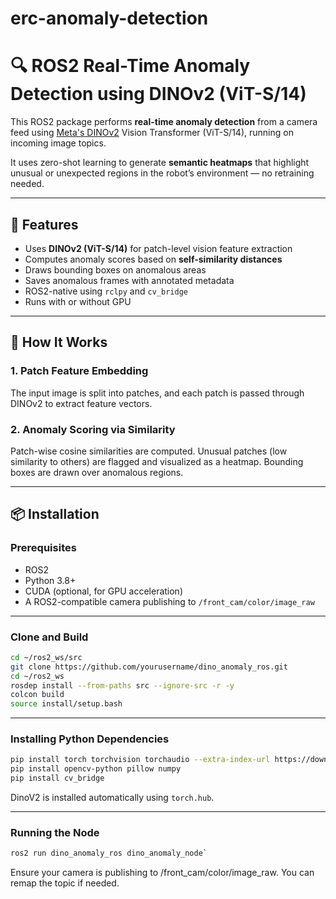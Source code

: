 # erc-anomaly-detection
# 🔍 ROS2 Real-Time Anomaly Detection using DINOv2 (ViT-S/14)

This ROS2 package performs **real-time anomaly detection** from a camera feed using [Meta's DINOv2](https://github.com/facebookresearch/dinov2) Vision Transformer (ViT-S/14), running on incoming image topics.

It uses zero-shot learning to generate **semantic heatmaps** that highlight unusual or unexpected regions in the robot’s environment — no retraining needed.

---

## 🚀 Features

- Uses **DINOv2 (ViT-S/14)** for patch-level vision feature extraction  
- Computes anomaly scores based on **self-similarity distances**  
- Draws bounding boxes on anomalous areas  
- Saves anomalous frames with annotated metadata  
- ROS2-native using `rclpy` and `cv_bridge`  
- Runs with or without GPU  

---

## 🧠 How It Works

### 1. Patch Feature Embedding  
The input image is split into patches, and each patch is passed through DINOv2 to extract feature vectors.

### 2. Anomaly Scoring via Similarity  
Patch-wise cosine similarities are computed. Unusual patches (low similarity to others) are flagged and visualized as a heatmap. Bounding boxes are drawn over anomalous regions.

---

## 📦 Installation

### Prerequisites

- ROS2 
- Python 3.8+  
- CUDA (optional, for GPU acceleration)  
- A ROS2-compatible camera publishing to `/front_cam/color/image_raw`  

---

### Clone and Build

```bash
cd ~/ros2_ws/src
git clone https://github.com/yourusername/dino_anomaly_ros.git
cd ~/ros2_ws
rosdep install --from-paths src --ignore-src -r -y
colcon build
source install/setup.bash
``` 

---

### Installing Python Dependencies

```bash
pip install torch torchvision torchaudio --extra-index-url https://download.pytorch.org/whl/cu121
pip install opencv-python pillow numpy
pip install cv_bridge
```
DinoV2 is installed automatically using `torch.hub`.

---

### Running the Node

```bash
ros2 run dino_anomaly_ros dino_anomaly_node`
```
Ensure your camera is publishing to /front_cam/color/image_raw. You can remap the topic if needed.
